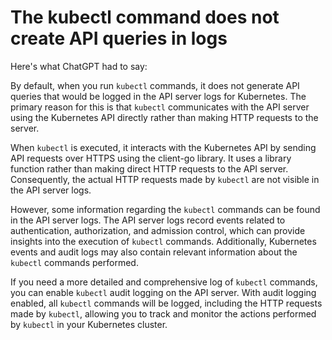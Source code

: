 # The kubectl command does not create API queries in logs

Here's what ChatGPT had to say:

By default, when you run `kubectl` commands, it does not generate API queries that would be logged in the API server logs for Kubernetes. The primary reason for this is that `kubectl` communicates with the API server using the Kubernetes API directly rather than making HTTP requests to the server.

When `kubectl` is executed, it interacts with the Kubernetes API by sending API requests over HTTPS using the client-go library. It uses a library function rather than making direct HTTP requests to the API server. Consequently, the actual HTTP requests made by `kubectl` are not visible in the API server logs.

However, some information regarding the `kubectl` commands can be found in the API server logs. The API server logs record events related to authentication, authorization, and admission control, which can provide insights into the execution of `kubectl` commands. Additionally, Kubernetes events and audit logs may also contain relevant information about the `kubectl` commands performed.

If you need a more detailed and comprehensive log of `kubectl` commands, you can enable `kubectl` audit logging on the API server. With audit logging enabled, all `kubectl` commands will be logged, including the HTTP requests made by `kubectl`, allowing you to track and monitor the actions performed by `kubectl` in your Kubernetes cluster.

